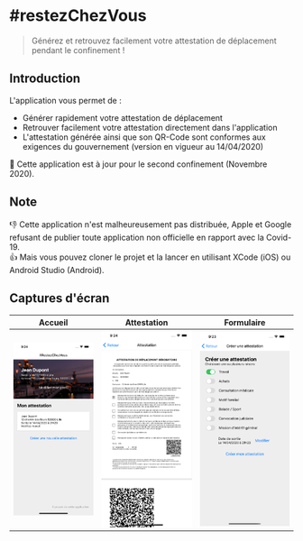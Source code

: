 # #restezChezVous

> Générez et retrouvez facilement votre attestation de déplacement pendant le confinement !

## Introduction

L'application vous permet de :
- Générer rapidement votre attestation de déplacement
- Retrouver facilement votre attestation directement dans l'application
- L'attestation générée ainsi que son QR-Code sont conformes aux exigences du gouvernement (version en vigueur au 14/04/2020)

:rocket: Cette application est à jour pour le second confinement (Novembre 2020).

## Note

:-1: Cette application n'est malheureusement pas distribuée, Apple et Google refusant de publier toute application non officielle en rapport avec la Covid-19.\
:+1: Mais vous pouvez cloner le projet et la lancer en utilisant XCode (iOS) ou Android Studio (Android).

## Captures d'écran

Accueil             |  Attestation          |  Formulaire
:-------------------------:|:-------------------------:|:-------------------------:
![Screenshot 1](./readme-files/screenshot-iphoneXS-1.png)  |  ![Screenshot 2](./readme-files/screenshot-iphoneXS-2.png) | ![Screenshot 3](./readme-files/screenshot-iphoneXS-3.png)

